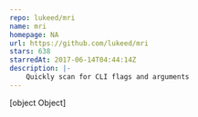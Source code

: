 ```yaml
---
repo: lukeed/mri
name: mri
homepage: NA
url: https://github.com/lukeed/mri
stars: 638
starredAt: 2017-06-14T04:44:14Z
description: |-
    Quickly scan for CLI flags and arguments
---
```


[object Object]
